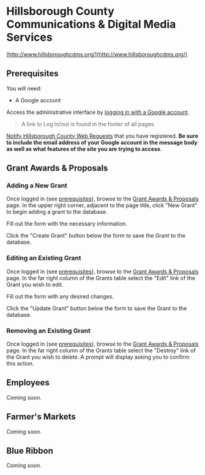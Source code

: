 # Hillsborough County Communications & Digital Media Services

[http://www.hillsboroughcdms.org/](http://www.hillsboroughcdms.org/)

## Prerequisites
You will need:

* A Google account

Access the administrative interface by [logging in with a Google account](http://www.hillsboroughcdms.org/users/auth/google_oauth2).

> A link to Log in/out is found in the footer of all pages.

[Notify Hillsborough County Web Requests](mailto:WebRequest@hillsboroughcounty.org) that you have registered. **Be sure to include the email address of your Google account in the message body as well as what features of the site you are trying to access**.

## Grant Awards & Proposals

### Adding a New Grant
Once logged in (see [prerequisites](https://github.com/Commbocc/hccdms#prerequisites)), browse to the [Grant Awards & Proposals](http://www.hillsboroughcdms.org/gap/grants) page. In the upper right corner, adjacent to the page title, click "New Grant" to begin adding a grant to the database.

Fill out the form with the necessary information.

Click the "Create Grant" button below the form to save the Grant to the database.

### Editing an Existing Grant
Once logged in (see [prerequisites](https://github.com/Commbocc/hccdms#prerequisites)), browse to the [Grant Awards & Proposals](http://www.hillsboroughcdms.org/gap/grants) page. In the far right column of the Grants table select the "Edit" link of the Grant you wish to edit.

Fill out the form with any desired changes.

Click the "Update Grant" button below the form to save the Grant to the database.

### Removing an Existing Grant
Once logged in (see [prerequisites](https://github.com/Commbocc/hccdms#prerequisites)), browse to the [Grant Awards & Proposals](http://www.hillsboroughcdms.org/gap/grants) page. In the far right column of the Grants table select the "Destroy" link of the Grant you wish to delete. A prompt will display asking you to confirm this action.

## Employees
Coming soon.

## Farmer's Markets
Coming soon.

## Blue Ribbon
Coming soon.
